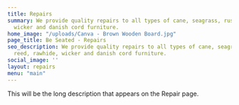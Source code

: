 ```yaml
---
title: Repairs
summary: We provide quality repairs to all types of cane, seagrass, rush, reed, rawhide,
  wicker and danish cord furniture.
home_image: "/uploads/Canva - Brown Wooden Board.jpg"
page_title: Be Seated - Repairs
seo_description: We provide quality repairs to all types of cane, seagrass, rush,
  reed, rawhide, wicker and danish cord furniture.
social_image: ''
layout: repairs
menu: "main"
---
```

This will be the long description that appears on the Repair page.